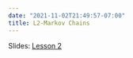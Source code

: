 ```yaml
---
date: "2021-11-02T21:49:57-07:00"
title: L2-Markov Chains 
---
```



Slides: [Lesson 2](/2_stochastic_processes_2021/2_stochastic_processes.pdf)